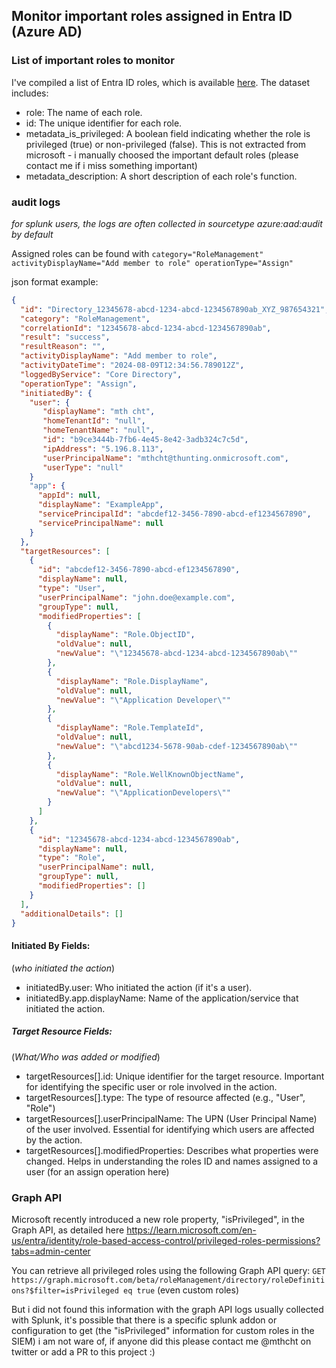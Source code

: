 ## Monitor important roles assigned in Entra ID (Azure AD)

### List of important roles to monitor
I've compiled a list of Entra ID roles, which is available [here](https://github.com/mthcht/awesome-lists/blob/main/Lists/permissions/EntraID/entraid_roles_list.csv). The dataset includes:

- role: The name of each role.
- id: The unique identifier for each role.
- metadata_is_privileged: A boolean field indicating whether the role is privileged (true) or non-privileged (false). This is not extracted from microsoft - i manually choosed the important default roles (please contact me if i miss something important) 
- metadata_description: A short description of each role's function.

### audit logs 

*for splunk users, the logs are often collected in sourcetype azure:aad:audit by default*

Assigned roles can be found with `category="RoleManagement" activityDisplayName="Add member to role" operationType="Assign"`


json format example:
```json
{
  "id": "Directory_12345678-abcd-1234-abcd-1234567890ab_XYZ_987654321",
  "category": "RoleManagement",
  "correlationId": "12345678-abcd-1234-abcd-1234567890ab",
  "result": "success",
  "resultReason": "",
  "activityDisplayName": "Add member to role",
  "activityDateTime": "2024-08-09T12:34:56.789012Z",
  "loggedByService": "Core Directory",
  "operationType": "Assign",
  "initiatedBy": {
    "user": {
       "displayName": "mth cht",
       "homeTenantId": "null",
       "homeTenantName": "null",
       "id": "b9ce3444b-7fb6-4e45-8e42-3adb324c7c5d",
       "ipAddress": "5.196.8.113",
       "userPrincipalName": "mthcht@thunting.onmicrosoft.com",
       "userType": "null"
    }
    "app": {
      "appId": null,
      "displayName": "ExampleApp",
      "servicePrincipalId": "abcdef12-3456-7890-abcd-ef1234567890",
      "servicePrincipalName": null
    }
  },
  "targetResources": [
    {
      "id": "abcdef12-3456-7890-abcd-ef1234567890",
      "displayName": null,
      "type": "User",
      "userPrincipalName": "john.doe@example.com",
      "groupType": null,
      "modifiedProperties": [
        {
          "displayName": "Role.ObjectID",
          "oldValue": null,
          "newValue": "\"12345678-abcd-1234-abcd-1234567890ab\""
        },
        {
          "displayName": "Role.DisplayName",
          "oldValue": null,
          "newValue": "\"Application Developer\""
        },
        {
          "displayName": "Role.TemplateId",
          "oldValue": null,
          "newValue": "\"abcd1234-5678-90ab-cdef-1234567890ab\""
        },
        {
          "displayName": "Role.WellKnownObjectName",
          "oldValue": null,
          "newValue": "\"ApplicationDevelopers\""
        }
      ]
    },
    {
      "id": "12345678-abcd-1234-abcd-1234567890ab",
      "displayName": null,
      "type": "Role",
      "userPrincipalName": null,
      "groupType": null,
      "modifiedProperties": []
    }
  ],
  "additionalDetails": []
}

```

#### Initiated By Fields:
(*who initiated the action*)
- initiatedBy.user: Who initiated the action (if it's a user).
- initiatedBy.app.displayName: Name of the application/service that initiated the action.

##### Target Resource Fields:
(*What/Who was added or modified*)
- targetResources[].id: Unique identifier for the target resource. Important for identifying the specific user or role involved in the action.
- targetResources[].type: The type of resource affected (e.g., "User", "Role")
- targetResources[].userPrincipalName: The UPN (User Principal Name) of the user involved. Essential for identifying which users are affected by the action.
- targetResources[].modifiedProperties: Describes what properties were changed. Helps in understanding the roles ID and names assigned to a user (for an assign operation here) 

### Graph API

Microsoft recently introduced a new role property, "isPrivileged", in the Graph API, as detailed here https://learn.microsoft.com/en-us/entra/identity/role-based-access-control/privileged-roles-permissions?tabs=admin-center

You can retrieve all privileged roles using the following Graph API query: `GET https://graph.microsoft.com/beta/roleManagement/directory/roleDefinitions?$filter=isPrivileged eq true` (even custom roles)

But i did not found this information with the graph API logs usually collected with Splunk, it's possible that there is a specific splunk addon or configuration to get (the "isPrivileged" information for custom roles in the SIEM) i am not ware of, if anyone did this please contact me @mthcht on twitter or add a PR to this project :)
